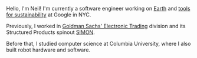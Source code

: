 Hello, I'm Neil! I'm currently a software engineer working on [Earth](https://earth.google.com/web/) and [tools for sustainability](https://sustainability.google/) at Google in NYC.

Previously, I worked in [Goldman Sachs' Electronic Trading](https://www.goldmansachs.com/what-we-do/ficc-and-equities/gset-equities) division and its Structured Products spinout [SIMON](https://www.simonmarkets.com/simon/).

Before that, I studied computer science at Columbia University, where I also built robot hardware and software.